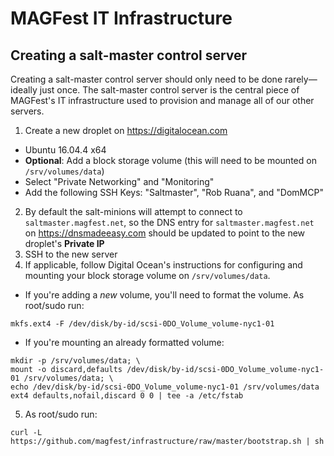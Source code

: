 # MAGFest IT Infrastructure

## Creating a salt-master control server

Creating a salt-master control server should only need to be done rarely—ideally just once. The salt-master control server is the central piece of MAGFest's IT infrastructure used to provision and manage all of our other servers.

1. Create a new droplet on https://digitalocean.com
  * Ubuntu 16.04.4 x64
  * **Optional**: Add a block storage volume (this will need to be mounted on `/srv/volumes/data`)
  * Select "Private Networking" and "Monitoring"
  * Add the following SSH Keys: "Saltmaster", "Rob Ruana", and "DomMCP"
2. By default the salt-minions will attempt to connect to `saltmaster.magfest.net`, so the DNS entry for `saltmaster.magfest.net` on https://dnsmadeeasy.com should be updated to point to the new droplet's **Private IP**
3. SSH to the new server
4. If applicable, follow Digital Ocean's instructions for configuring and mounting your block storage volume on `/srv/volumes/data`.
  * If you're adding a _new_ volume, you'll need to format the volume. As root/sudo run:
```
mkfs.ext4 -F /dev/disk/by-id/scsi-0DO_Volume_volume-nyc1-01
```
  * If you're mounting an already formatted volume:
```
mkdir -p /srv/volumes/data; \
mount -o discard,defaults /dev/disk/by-id/scsi-0DO_Volume_volume-nyc1-01 /srv/volumes/data; \
echo /dev/disk/by-id/scsi-0DO_Volume_volume-nyc1-01 /srv/volumes/data ext4 defaults,nofail,discard 0 0 | tee -a /etc/fstab
```
5. As root/sudo run:
```
curl -L https://github.com/magfest/infrastructure/raw/master/bootstrap.sh | sh
```
